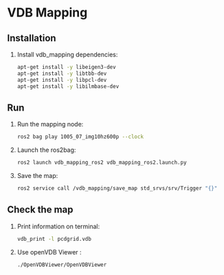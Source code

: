 # VDB Mapping

## Installation 
1. Install vdb_mapping dependencies:
   ```sh
   apt-get install -y libeigen3-dev
   apt-get install -y libtbb-dev
   apt-get install -y libpcl-dev
   apt-get install -y libilmbase-dev
   ```


## Run
1. Run the mapping node:
   ```sh
   ros2 bag play 1005_07_img10hz600p --clock
   ```
2. Launch the ros2bag:
   ```sh
   ros2 launch vdb_mapping_ros2 vdb_mapping_ros2.launch.py
   ```
3. Save the map:
   ```sh
   ros2 service call /vdb_mapping/save_map std_srvs/srv/Trigger "{}" 
   ```

## Check the map
1. Print information on terminal:
   ```sh
   vdb_print -l pcdgrid.vdb
   ```
2. Use openVDB Viewer :
   ```sh
   ./OpenVDBViewer/OpenVDBViewer
   ```